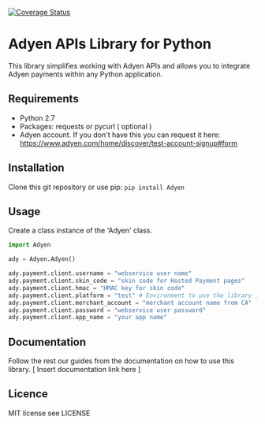 [![Coverage Status](https://coveralls.io/repos/github/Adyen/adyen-python-api-library/badge.svg?branch=develop)](https://coveralls.io/github/Adyen/adyen-python-api-library?branch=develop)

# Adyen APIs Library for Python

This library simplifies working with Adyen APIs and allows you to integrate Adyen
payments within any Python application.

## Requirements

- Python 2.7
- Packages: requests or pycurl ( optional )
- Adyen account. If you don't have this you can request it here: https://www.adyen.com/home/discover/test-account-signup#form

## Installation

Clone this git repository or use pip: ```pip install Adyen```

## Usage

Create a class instance of the 'Adyen' class.

```python
import Adyen

ady = Adyen.Adyen()

ady.payment.client.username = "webservice user name"
ady.payment.client.skin_code = "skin code for Hosted Payment pages"
ady.payment.client.hmac = "HMAC key for skin code"
ady.payment.client.platform = "test" # Environment to use the library in.
ady.payment.client.merchant_account = "merchant account name from CA"
ady.payment.client.password = "webservice user password"
ady.payment.client.app_name = "your app name"
```

## Documentation

Follow the rest our guides from the documentation on how to use this library. [ Insert documentation link here ]

## Licence

MIT license see LICENSE
